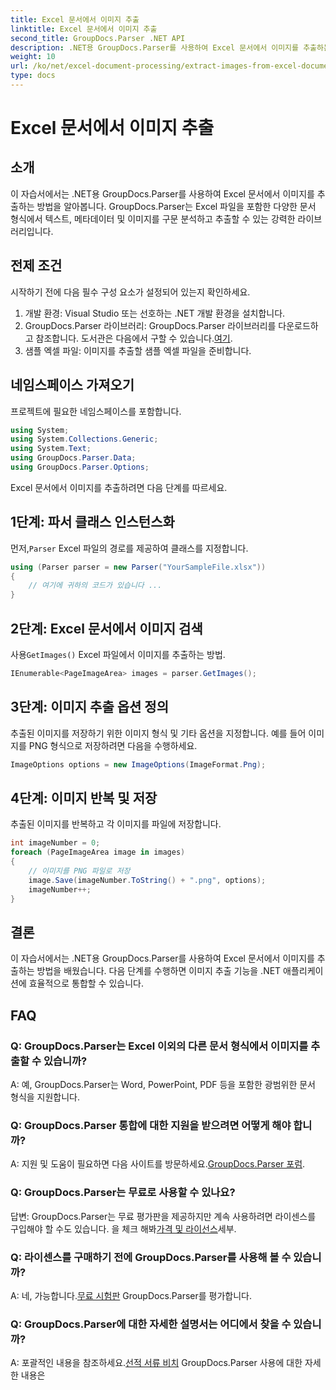 ```yaml
---
title: Excel 문서에서 이미지 추출
linktitle: Excel 문서에서 이미지 추출
second_title: GroupDocs.Parser .NET API
description: .NET용 GroupDocs.Parser를 사용하여 Excel 문서에서 이미지를 추출하는 방법을 알아보세요. 코드 예제가 포함된 단계별 가이드입니다.
weight: 10
url: /ko/net/excel-document-processing/extract-images-from-excel-document/
type: docs
---
```

# Excel 문서에서 이미지 추출

## 소개
이 자습서에서는 .NET용 GroupDocs.Parser를 사용하여 Excel 문서에서 이미지를 추출하는 방법을 알아봅니다. GroupDocs.Parser는 Excel 파일을 포함한 다양한 문서 형식에서 텍스트, 메타데이터 및 이미지를 구문 분석하고 추출할 수 있는 강력한 라이브러리입니다.
## 전제 조건
시작하기 전에 다음 필수 구성 요소가 설정되어 있는지 확인하세요.
1. 개발 환경: Visual Studio 또는 선호하는 .NET 개발 환경을 설치합니다.
2.  GroupDocs.Parser 라이브러리: GroupDocs.Parser 라이브러리를 다운로드하고 참조합니다. 도서관은 다음에서 구할 수 있습니다.[여기](https://releases.groupdocs.com/parser/net/).
3. 샘플 엑셀 파일: 이미지를 추출할 샘플 엑셀 파일을 준비합니다.
## 네임스페이스 가져오기
프로젝트에 필요한 네임스페이스를 포함합니다.
```csharp
using System;
using System.Collections.Generic;
using System.Text;
using GroupDocs.Parser.Data;
using GroupDocs.Parser.Options;
```
Excel 문서에서 이미지를 추출하려면 다음 단계를 따르세요.
## 1단계: 파서 클래스 인스턴스화
 먼저,`Parser` Excel 파일의 경로를 제공하여 클래스를 지정합니다.
```csharp
using (Parser parser = new Parser("YourSampleFile.xlsx"))
{
    // 여기에 귀하의 코드가 있습니다 ...
}
```
## 2단계: Excel 문서에서 이미지 검색
 사용`GetImages()` Excel 파일에서 이미지를 추출하는 방법.
```csharp
IEnumerable<PageImageArea> images = parser.GetImages();
```
## 3단계: 이미지 추출 옵션 정의
추출된 이미지를 저장하기 위한 이미지 형식 및 기타 옵션을 지정합니다. 예를 들어 이미지를 PNG 형식으로 저장하려면 다음을 수행하세요.
```csharp
ImageOptions options = new ImageOptions(ImageFormat.Png);
```
## 4단계: 이미지 반복 및 저장
추출된 이미지를 반복하고 각 이미지를 파일에 저장합니다.
```csharp
int imageNumber = 0;
foreach (PageImageArea image in images)
{
    // 이미지를 PNG 파일로 저장
    image.Save(imageNumber.ToString() + ".png", options);
    imageNumber++;
}
```
## 결론
이 자습서에서는 .NET용 GroupDocs.Parser를 사용하여 Excel 문서에서 이미지를 추출하는 방법을 배웠습니다. 다음 단계를 수행하면 이미지 추출 기능을 .NET 애플리케이션에 효율적으로 통합할 수 있습니다.

## FAQ
### Q: GroupDocs.Parser는 Excel 이외의 다른 문서 형식에서 이미지를 추출할 수 있습니까?
A: 예, GroupDocs.Parser는 Word, PowerPoint, PDF 등을 포함한 광범위한 문서 형식을 지원합니다.
### Q: GroupDocs.Parser 통합에 대한 지원을 받으려면 어떻게 해야 합니까?
 A: 지원 및 도움이 필요하면 다음 사이트를 방문하세요.[GroupDocs.Parser 포럼](https://forum.groupdocs.com/c/parser/17).
### Q: GroupDocs.Parser는 무료로 사용할 수 있나요?
 답변: GroupDocs.Parser는 무료 평가판을 제공하지만 계속 사용하려면 라이센스를 구입해야 할 수도 있습니다. 을 체크 해봐[가격 및 라이선스](https://purchase.groupdocs.com/buy)세부.
### Q: 라이센스를 구매하기 전에 GroupDocs.Parser를 사용해 볼 수 있습니까?
 A: 네, 가능합니다.[무료 시험판](https://releases.groupdocs.com/) GroupDocs.Parser를 평가합니다.
### Q: GroupDocs.Parser에 대한 자세한 설명서는 어디에서 찾을 수 있습니까?
 A: 포괄적인 내용을 참조하세요.[선적 서류 비치](https://tutorials.groupdocs.com/parser/net/) GroupDocs.Parser 사용에 대한 자세한 내용은